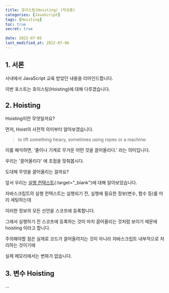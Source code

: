 ```yaml
---
title: 호이스팅(Hoisting) (작성중)
categories: [JavaScript]
tags: [Hoisting]
toc: true
secret: true

date: 2022-07-05
last_modified_at: 2022-07-06
---
```


## 1. 서론

사내에서 JavaScript 교육 받았던 내용을 리마인드합니다.

이번 포스트는 호이스팅(Hoisting)에 대해 다루겠습니다.

## 2. Hoisting

Hoisting이란 무엇일까요?

먼저, Hoist의 사전적 의미부터 알아보겠습니다.

> to lift something heavy, sometimes using ropes or a machine:

이를 해석하면, '줄이나 기계로 무거운 어떤 것을 끌어올리다.' 라는 의미입니다.

우리는 '끌어올리다' 에 초점을 맞춰봅시다.

도대체 무엇을 끌어올리는 걸까요?

앞서 우리는 [실행 컨텍스트](/javascript/javascript1){:target="_blank"}에 대해 알아보았습니다.

자바스크립트의 실행 컨텍스트는 실행되기 전, 실행에 필요한 정보(변수, 함수 등)를 미리 세팅하는데

이러한 정보의 모든 선언을 스코프에 등록합니다.

그래서 실행하기 전 스코프에 등록하는 것이 마치 끌어올리는 것처럼 보이기 때문에 hoisting 이라고 합니다.

주의해야할 점은 실제로 코드가 끌어올려지는 것이 아니라 자바스크립트 내부적으로 처리하는 것이기에

실제 메모리에서는 변화가 없습니다.

## 3. 변수 Hoisting

...